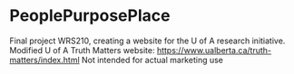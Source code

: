 # PeoplePurposePlace
Final project WRS210, creating a website for the U of A research initiative. 
Modified U of A Truth Matters website: https://www.ualberta.ca/truth-matters/index.html
Not intended for actual marketing use
